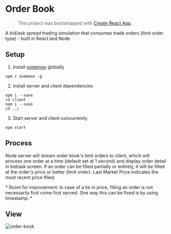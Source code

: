 # Order Book
> This project was bootstrapped with [Create React App](https://github.com/facebookincubator/create-react-app).

A bid/ask spread trading simulation that consumes trade orders (limit order type) - built in React and Node

## Setup

1. Install [nodemon](https://github.com/remy/nodemon) globally

```
npm i nodemon -g
```

2. Install server and client dependencies

```
npm i --save
cd client
npm i --save
cd ../
```

3. Start server and client concurrently

```
npm start
```

## Process

Node server will stream order book's limit orders to client, which will process one order at a time (default set at 1 second) and display order detail in bid/ask screen. If an order can be filled partially or entirely, it will be filled at the order's price or better (limit order). Last Market Price indicates the most recent price filled.

\* Room for improvement: In case of a tie in price, filling an order is not necessarily first come first served. One way this can be fixed is by using timestamp. *

## View

![order-book](https://user-images.githubusercontent.com/22410733/37554493-1fbed2d2-2a1d-11e8-966d-2c23b4885f61.gif)
